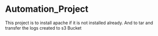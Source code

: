 # Automation_Project
This project is to install apache if it is not installed already.
And to tar and transfer the logs created to s3 Bucket
